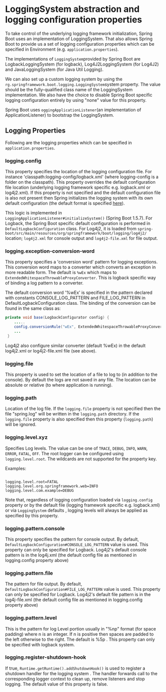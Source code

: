 # LoggingSystem abstraction and logging configuration properties

To take control of the underlying logging framework initialization, Spring Boot uses an implementation of LoggingSystem. That also allows Spring Boot to provide us a set of logging configuration properties which can be specified in Environment (e.g. `application.properties`).

The implementations of `LoggingSystem`provided by Spring Boot are LogbackLoggingSystem (for logback), Log4J2LoggingSystem (for Log4J2) and JavaLoggingSystem (for Java Util Logging).

We can also set up a custom logging system by using the `rg.springframework.boot.logging.LoggingSystem`system property. The value should be the fully-qualified class name of the LoggingSystem implementation. We also have the choice to disable Spring Boot specific logging configuration entirely by using "none" value for this property.

Spring Boot uses `oggingApplicationListener`(an implementation of ApplicationListener) to bootstrap the LoggingSystem.

## Logging Properties

Following are the logging properties which can be specified in `application.properties`.

### logging.config 

This property specifies the location of the logging configuration file. For instance 'classpath:logging-config/logback.xml' (where logging-config is a folder on the classpath). This property overrides the default configuration file location (underlying logging framework specific e.g. logback.xml or log4j2.xml). If this property is not specified and the default configuration file is also not present then Spring initializes the logging system with its own default configuration (the default format is specified [here](http://docs.spring.io/spring-boot/docs/current/reference/html/boot-features-logging.html#boot-features-logging-format)).

This logic is implemented in `LoggingApplicationListener#initializeSystem()` (Spring Boot 1.5.7). For Logback, the Spring Boot specific default configuration is performed in `DefaultLogbackConfiguration` class. For Log4j2, it is loaded from `spring-boot/src/main/resources/org/springframework/boot/logging/log4j2/` location; `log4j2.xml` for console output and `log4j2-file.xml` for file output.

### logging.exception-conversion-word 

This property specifies a 'conversion word' pattern for logging exceptions. This conversion word maps to a converter which converts an exception in more readable form. The default is `%wEx` which maps to `ExtendedWhitespaceThrowableProxyConverter`. This is logback specific way of binding a log pattern to a converter. 

The default conversion word '%wEx' is specified in the pattern declared with constants CONSOLE_LOG_PATTERN and FILE_LOG_PATTERN in DefaultLogbackConfiguration class. 
The binding of the conversion can be found in the same class as:

```java
private void base(LogbackConfigurator config) {
    .....
    config.conversionRule("wEx", ExtendedWhitespaceThrowableProxyConverter.class);
    ...
 }
```

Log4j2 also configure similar converter (default %wEx) in the default log4j2.xml or log4j2-file.xml file (see above).

### logging.file 

This property is used to set the location of a file to log to (in addition to the console). By default the logs are not saved in any file. The location can be absolute or relative (to where application is running).

### logging.path 

Location of the log file. If the `logging.file` property is not specified then the file "spring.log" will be written in the `logging.path` directory. If the `logging.file` property is also specified then this property (`logging.path`) will be ignored.

### logging.level.xyz 

Specifies Log levels. The value can be one of `TRACE`, `DEBUG`, `INFO`, `WARN`, `ERROR`, `FATAL`, `OFF`. The root logger can be configured using `logging.level.root`. The wildcards are not supported for the property key. 

Examples:

```shell

logging.level.root=FATAL
logging.level.org.springframework.web=INFO
logging.level.com.example=DEBUG 
```

Note that, regardless of logging configuration loaded via `logging.config` property or by the default file (logging framework specific e.g. logback.xml) or via `LoggingSystem` defaults , logging levels will always be applied as specified by this property.

### logging.pattern.console 

This property specifies the pattern for console output. By default, `DefaultLogbackConfiguration#CONSOLE_LOG_PATTERN` value is used. This property can only be specified for Logback. Log4j2's default console pattern is in the log4j.xml (the default config file as mentioned in logging.config property above)

### logging.pattern.file 

The pattern for file output. By default, `DefaultLogbackConfiguration#FILE_LOG_PATTERN` value is used. This property can only be specified for Logback. Log4j2's default file pattern is in the log4j-file.xml (the default config file as mentioned in logging.config property above)

### logging.pattern.level 

This is the pattern for log Level portion usually in "%np" format (for space padding) where n is an integer. If n is positive then spaces are padded to the left otherwise to the right. The default is %5p . This property can only be specified with logback system.

### logging.register-shutdown-hook 

If true, `Runtime.getRuntime().addShutdownHook()` is used to register a shutdown handler for the logging system . The handler forwards call to the corresponding logger context to clean up, remove listeners and stop logging. The default value of this property is false.
